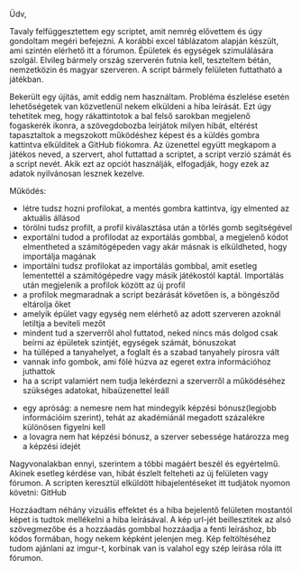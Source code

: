 Üdv,

Tavaly felfüggesztettem egy scriptet, amit nemrég elővettem és úgy gondoltam megéri befejezni. A korábbi excel táblázatom alapján készült, ami szintén elérhető itt a fórumon. Épületek és egységek szimulálására szolgál. Elvileg bármely ország szerverén futnia kell, teszteltem bétán, nemzetközin és magyar szerveren. A script bármely felületen futtatható a játékban.

Bekerült egy újítás, amit eddig nem használtam. Probléma észlelése esetén lehetőségetek van közvetlenül nekem elküldeni a hiba leírását. Ezt úgy tehetitek meg, hogy rákattintotok a bal felső sarokban megjelenő fogaskerék ikonra, a szövegdobozba leírjátok milyen hibát, eltérést tapasztaltok a megszokott működéshez képest és a küldés gombra kattintva elkülditek a GitHub fiókomra. Az üzenettel együtt megkapom a játékos neved, a szervert, ahol futtattad a scriptet, a script verzió számát és a script nevét. Akik ezt az opciót használják, elfogadják, hogy ezek az adatok nyilvánosan lesznek kezelve.

Működés:

- létre tudsz hozni profilokat, a mentés gombra kattintva, így elmented az aktuális állásod
- törölni tudsz profilt, a profil kiválasztása után a törlés gomb segítségével
- exportálni tudod a profilodat az exportálás gombbal, a megjelenő kódot elmentheted a számítógépeden vagy akár másnak is elküldheted, hogy importálja magának
- importálni tudsz profilokat az importálás gombbal, amit esetleg lementettél a számítógépedre vagy másik játékostól kaptál. Importálás után megjelenik a profilok között az új profil
- a profilok megmaradnak a script bezárását követően is, a böngésződ eltárolja őket
- amelyik épület vagy egység nem elérhető az adott szerveren azoknál letiltja a beviteli mezőt
- mindent tud a szerverről ahol futtatod, neked nincs más dolgod csak beírni az épületek szintjét, egységek számát, bónuszokat
- ha túlléped a tanyahelyet, a foglalt és a szabad tanyahely pirosra vált
- vannak info gombok, ami fölé húzva az egeret extra információhoz juthattok
- ha a script valamiért nem tudja lekérdezni a szerverről a működéséhez szükséges adatokat, hibaüzenettel leáll

* egy apróság: a nemesre nem hat mindegyik képzési bónusz(legjobb információim szerint), tehát az akadémiánál megadott százalékre különösen figyelni kell
* a lovagra nem hat képzési bónusz, a szerver sebessége határozza meg a képzési idejét

Nagyvonalakban ennyi, szerintem a többi magáért beszél és egyértelmű. Akinek esetleg kérdése van, hibát észlelt felteheti az új felületen vagy fórumon.
A scripten keresztül elküldött hibajelentéseket itt tudjátok nyomon követni: GitHub

Hozzáadtam néhány vizuális effektet és a hiba bejelentő felületen mostantól képet is tudtok mellékelni a hiba leírásával. A kép url-jét beillesztitek az alsó szövegmezőbe és a hozzáadás gombbal hozzáadja a fenti leíráshoz, bb kódos formában, hogy nekem képként jelenjen meg. Kép feltöltéséhez tudom ajánlani az imgur-t, korbinak van is valahol egy szép leírása róla itt fórumon.
